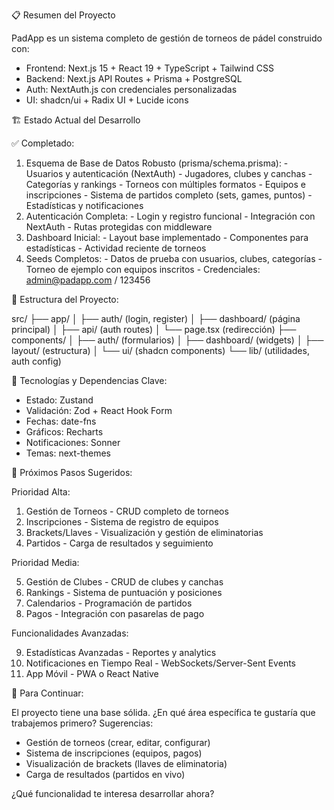  📋 Resumen del Proyecto

  PadApp es un sistema completo de gestión de torneos de pádel construido con:
  - Frontend: Next.js 15 + React 19 + TypeScript + Tailwind CSS
  - Backend: Next.js API Routes + Prisma + PostgreSQL
  - Auth: NextAuth.js con credenciales personalizadas
  - UI: shadcn/ui + Radix UI + Lucide icons

  🏗️ Estado Actual del Desarrollo

  ✅ Completado:

  1. Esquema de Base de Datos Robusto (prisma/schema.prisma):
    - Usuarios y autenticación (NextAuth)
    - Jugadores, clubes y canchas
    - Categorías y rankings
    - Torneos con múltiples formatos
    - Equipos e inscripciones
    - Sistema de partidos completo (sets, games, puntos)
    - Estadísticas y notificaciones
  2. Autenticación Completa:
    - Login y registro funcional
    - Integración con NextAuth
    - Rutas protegidas con middleware
  3. Dashboard Inicial:
    - Layout base implementado
    - Componentes para estadísticas
    - Actividad reciente de torneos
  4. Seeds Completos:
    - Datos de prueba con usuarios, clubes, categorías
    - Torneo de ejemplo con equipos inscritos
    - Credenciales: admin@padapp.com / 123456

  📂 Estructura del Proyecto:

  src/
  ├── app/
  │   ├── auth/ (login, register)
  │   ├── dashboard/ (página principal)
  │   ├── api/ (auth routes)
  │   └── page.tsx (redirección)
  ├── components/
  │   ├── auth/ (formularios)
  │   ├── dashboard/ (widgets)
  │   ├── layout/ (estructura)
  │   └── ui/ (shadcn components)
  └── lib/ (utilidades, auth config)

  🔧 Tecnologías y Dependencias Clave:

  - Estado: Zustand
  - Validación: Zod + React Hook Form
  - Fechas: date-fns
  - Gráficos: Recharts
  - Notificaciones: Sonner
  - Temas: next-themes

  🎯 Próximos Pasos Sugeridos:

  Prioridad Alta:

  1. Gestión de Torneos - CRUD completo de torneos
  2. Inscripciones - Sistema de registro de equipos
  3. Brackets/Llaves - Visualización y gestión de eliminatorias
  4. Partidos - Carga de resultados y seguimiento

  Prioridad Media:

  5. Gestión de Clubes - CRUD de clubes y canchas
  6. Rankings - Sistema de puntuación y posiciones
  7. Calendarios - Programación de partidos
  8. Pagos - Integración con pasarelas de pago

  Funcionalidades Avanzadas:

  9. Estadísticas Avanzadas - Reportes y analytics
  10. Notificaciones en Tiempo Real - WebSockets/Server-Sent Events
  11. App Móvil - PWA o React Native

  🚀 Para Continuar:

  El proyecto tiene una base sólida. ¿En qué área específica te gustaría que trabajemos primero? Sugerencias:
  - Gestión de torneos (crear, editar, configurar)
  - Sistema de inscripciones (equipos, pagos)
  - Visualización de brackets (llaves de eliminatoria)
  - Carga de resultados (partidos en vivo)

  ¿Qué funcionalidad te interesa desarrollar ahora?